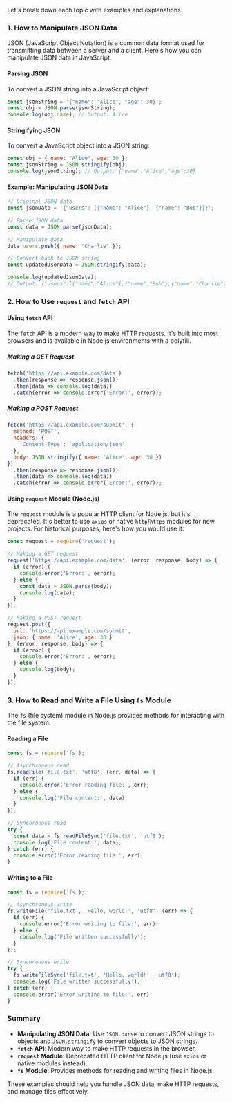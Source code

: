Let's break down each topic with examples and explanations.

### **1. How to Manipulate JSON Data**

JSON (JavaScript Object Notation) is a common data format used for transmitting data between a server and a client. Here's how you can manipulate JSON data in JavaScript.

#### **Parsing JSON**

To convert a JSON string into a JavaScript object:

```javascript
const jsonString = '{"name": "Alice", "age": 30}';
const obj = JSON.parse(jsonString);
console.log(obj.name); // Output: Alice
```

#### **Stringifying JSON**

To convert a JavaScript object into a JSON string:

```javascript
const obj = { name: "Alice", age: 30 };
const jsonString = JSON.stringify(obj);
console.log(jsonString); // Output: {"name":"Alice","age":30}
```

#### **Example: Manipulating JSON Data**

```javascript
// Original JSON data
const jsonData = '{"users": [{"name": "Alice"}, {"name": "Bob"}]}';

// Parse JSON data
const data = JSON.parse(jsonData);

// Manipulate data
data.users.push({ name: "Charlie" });

// Convert back to JSON string
const updatedJsonData = JSON.stringify(data);

console.log(updatedJsonData); 
// Output: {"users":[{"name":"Alice"},{"name":"Bob"},{"name":"Charlie"}]}
```

### **2. How to Use `request` and `fetch` API**

#### **Using `fetch` API**

The `fetch` API is a modern way to make HTTP requests. It's built into most browsers and is available in Node.js environments with a polyfill.

##### **Making a GET Request**

```javascript
fetch('https://api.example.com/data')
  .then(response => response.json())
  .then(data => console.log(data))
  .catch(error => console.error('Error:', error));
```

##### **Making a POST Request**

```javascript
fetch('https://api.example.com/submit', {
  method: 'POST',
  headers: {
    'Content-Type': 'application/json'
  },
  body: JSON.stringify({ name: 'Alice', age: 30 })
})
  .then(response => response.json())
  .then(data => console.log(data))
  .catch(error => console.error('Error:', error));
```

#### **Using `request` Module (Node.js)**

The `request` module is a popular HTTP client for Node.js, but it's deprecated. It's better to use `axios` or native `http`/`https` modules for new projects. For historical purposes, here's how you would use it:

```javascript
const request = require('request');

// Making a GET request
request('https://api.example.com/data', (error, response, body) => {
  if (error) {
    console.error('Error:', error);
  } else {
    const data = JSON.parse(body);
    console.log(data);
  }
});

// Making a POST request
request.post({
  url: 'https://api.example.com/submit',
  json: { name: 'Alice', age: 30 }
}, (error, response, body) => {
  if (error) {
    console.error('Error:', error);
  } else {
    console.log(body);
  }
});
```

### **3. How to Read and Write a File Using `fs` Module**

The `fs` (file system) module in Node.js provides methods for interacting with the file system.

#### **Reading a File**

```javascript
const fs = require('fs');

// Asynchronous read
fs.readFile('file.txt', 'utf8', (err, data) => {
  if (err) {
    console.error('Error reading file:', err);
  } else {
    console.log('File content:', data);
  }
});

// Synchronous read
try {
  const data = fs.readFileSync('file.txt', 'utf8');
  console.log('File content:', data);
} catch (err) {
  console.error('Error reading file:', err);
}
```

#### **Writing to a File**

```javascript
const fs = require('fs');

// Asynchronous write
fs.writeFile('file.txt', 'Hello, world!', 'utf8', (err) => {
  if (err) {
    console.error('Error writing to file:', err);
  } else {
    console.log('File written successfully');
  }
});

// Synchronous write
try {
  fs.writeFileSync('file.txt', 'Hello, world!', 'utf8');
  console.log('File written successfully');
} catch (err) {
  console.error('Error writing to file:', err);
}
```

### **Summary**

- **Manipulating JSON Data**: Use `JSON.parse` to convert JSON strings to objects and `JSON.stringify` to convert objects to JSON strings.
- **`fetch` API**: Modern way to make HTTP requests in the browser.
- **`request` Module**: Deprecated HTTP client for Node.js (use `axios` or native modules instead).
- **`fs` Module**: Provides methods for reading and writing files in Node.js.

These examples should help you handle JSON data, make HTTP requests, and manage files effectively.